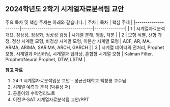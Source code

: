 ## 2024학년도 2학기 시계열자료분석팀 교안
주요 목차 및 핵심 주제는 아래와 같습니다.
|   주차              | 목차                       | 핵심 주제          |
|---------------------|-----------------------------------|---------------|
| 1               | 시계열자료분석 개요, 정상성, 정상화, 정상성 검정     | 시계열 분해, 평활, 차분 |
| 2               | 모형 식별, 선형 과정, 정상 시계열 모형, 비정상 시계열 모형, 이분산 시계열 모형  | ACF, AR, MA, ARMA, ARIMA, SARIMA, ARCH, GARCH  |
| 3               | 시계열 데이터의 전처리, Prophet 모형, 시계열과 머신러닝, 시계열과 딥러닝, 혼합형 시계열 모형 | Kalman Filter, Prophet/Neural Prophet, DTW, LSTM |

**참고 자료**
1. 24-1 시계열자료분석입문 교안 - 성균관대학교 백창룡 교수님
2. 시계열 예측과 분석 (박유성 저)
3. 공돌이의 수학정리노트
4. 이전 P-SAT 시계열자료분석팀 교안/PPT
